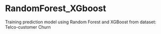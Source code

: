 # RandomForest_XGboost
Training prediction model using Random Forest and XGBoost from dataset: Telco-customer Churn

